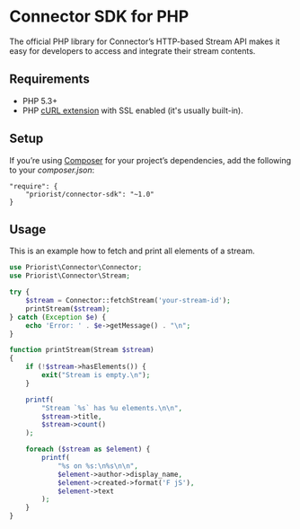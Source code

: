 # Connector SDK for PHP

The official PHP library for Connector’s HTTP-based Stream API makes it easy for
developers to access and integrate their stream contents.

## Requirements

* PHP 5.3+
* PHP [cURL extension](http://php.net/manual/en/curl.installation.php) with SSL
  enabled (it's usually built-in).

## Setup

If you’re using [Composer](http://getcomposer.org/) for your project’s
dependencies, add the following to your _composer.json_:

    "require": {
        "priorist/connector-sdk": "~1.0"
    }

## Usage

This is an example how to fetch and print all elements of a stream.

```php
use Priorist\Connector\Connector;
use Priorist\Connector\Stream;

try {
    $stream = Connector::fetchStream('your-stream-id');
    printStream($stream);
} catch (Exception $e) {
    echo 'Error: ' . $e->getMessage() . "\n";
}

function printStream(Stream $stream)
{
    if (!$stream->hasElements()) {
        exit("Stream is empty.\n");
    }

    printf(
        "Stream `%s` has %u elements.\n\n",
        $stream->title,
        $stream->count()
    );

    foreach ($stream as $element) {
        printf(
            "%s on %s:\n%s\n\n",
            $element->author->display_name,
            $element->created->format('F jS'),
            $element->text
        );
    }
}
```
